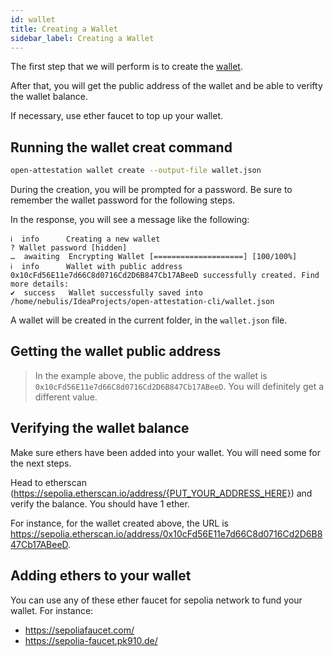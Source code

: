 ```yaml
---
id: wallet
title: Creating a Wallet
sidebar_label: Creating a Wallet
---
```


The first step that we will perform is to create the [wallet](/docs/docs-section/appendix/glossary#wallet). 

After that, you will get the public address of the wallet and be able to verifty the wallet balance. 

If necessary, use ether faucet to top up your wallet.

## Running the wallet creat command

```bash
open-attestation wallet create --output-file wallet.json
```

During the creation, you will be prompted for a password. Be sure to remember the wallet password for the following steps. 

In the response, you will see a message like the following:

```text
ℹ  info      Creating a new wallet
? Wallet password [hidden]
…  awaiting  Encrypting Wallet [====================] [100/100%]
ℹ  info      Wallet with public address 0x10cFd56E11e7d66C8d0716Cd2D6B847Cb17ABeeD successfully created. Find more details:
✔  success   Wallet successfully saved into /home/nebulis/IdeaProjects/open-attestation-cli/wallet.json
```

A wallet will be created in the current folder, in the `wallet.json` file.

## Getting the wallet public address

> In the example above, the public address of the wallet is `0x10cFd56E11e7d66C8d0716Cd2D6B847Cb17ABeeD`. You will definitely get a different value.

## Verifying the wallet balance
Make sure ethers have been added into your wallet. You will need some for the next steps. 

Head to etherscan (https://sepolia.etherscan.io/address/{PUT_YOUR_ADDRESS_HERE}) and verify the balance. You should have 1 ether. 

For instance, for the wallet created above, the URL is https://sepolia.etherscan.io/address/0x10cFd56E11e7d66C8d0716Cd2D6B847Cb17ABeeD.

## Adding ethers to your wallet
You can use any of these ether faucet for sepolia network to fund your wallet. For instance:

- <https://sepoliafaucet.com/>
- <https://sepolia-faucet.pk910.de/>
